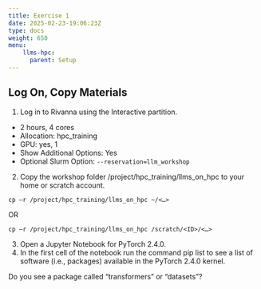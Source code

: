 ```yaml
---
title: Exercise 1 
date: 2025-02-23-19:06:23Z
type: docs 
weight: 650
menu: 
    llms-hpc:
      parent: Setup
---
```


## Log On, Copy Materials

1. Log in to Rivanna using the Interactive partition.
  * 2 hours, 4 cores
  * Allocation: hpc_training
  * GPU: yes, 1
  * Show Additional Options: Yes 
  * Optional Slurm Option: ``` --reservation=llm_workshop ```
2. Copy the workshop folder /project/hpc_training/llms_on_hpc to your home or scratch account.
   
```cp –r /project/hpc_training/llms_on_hpc ~/<…>```

OR

```cp –r /project/hpc_training/llms_on_hpc /scratch/<ID>/<…>```

3. Open a Jupyter Notebook for PyTorch 2.4.0.
4. In the first cell of the notebook run the command pip list to see a list of software (i.e., packages) available in the PyTorch  2.4.0 kernel.

Do you see a package called “transformers” or “datasets”?

